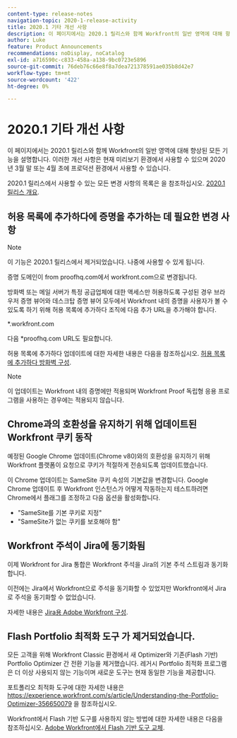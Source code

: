 ```yaml
---
content-type: release-notes
navigation-topic: 2020-1-release-activity
title: 2020.1 기타 개선 사항
description: 이 페이지에서는 2020.1 릴리스와 함께 Workfront의 일반 영역에 대해 향상된 모든 기능을 설명합니다. 이러한 개선 사항은 현재 미리보기 환경에서 사용할 수 있으며 2020년 3월 말 또는 4월 초에 프로덕션 환경에서 사용할 수 있습니다.
author: Luke
feature: Product Announcements
recommendations: noDisplay, noCatalog
exl-id: a716590c-c833-458a-a138-9bc0723e5896
source-git-commit: 76deb76c66e8f8a7dea721378591ae035b8d42e7
workflow-type: tm+mt
source-wordcount: '422'
ht-degree: 0%

---
```


# 2020.1 기타 개선 사항

이 페이지에서는 2020.1 릴리스와 함께 Workfront의 일반 영역에 대해 향상된 모든 기능을 설명합니다. 이러한 개선 사항은 현재 미리보기 환경에서 사용할 수 있으며 2020년 3월 말 또는 4월 초에 프로덕션 환경에서 사용할 수 있습니다.

2020.1 릴리스에서 사용할 수 있는 모든 변경 사항의 목록은 을 참조하십시오. [2020.1 릴리스 개요](../../../product-announcements/product-releases/2020.1-release-activity/2020.1-release-overview.md).

## 허용 목록에 추가하다에 증명을 추가하는 데 필요한 변경 사항

>[!NOTE]
>
>이 기능은 2020.1 릴리스에서 제거되었습니다. 나중에 사용할 수 있게 됩니다.

증명 도메인이 from proofhq.com에서 workfront.com으로 변경됩니다.

방화벽 또는 메일 서버가 특정 공급업체에 대한 액세스만 허용하도록 구성된 경우 브라우저 증명 뷰어와 데스크탑 증명 뷰어 모두에서 Workfront 내의 증명을 사용자가 볼 수 있도록 하기 위해 허용 목록에 추가하다 조직에 다음 추가 URL을 추가해야 합니다.

&#42;.workfront.com

다음 &#42;proofhq.com URL도 필요합니다.

허용 목록에 추가하다 업데이트에 대한 자세한 내용은 다음을 참조하십시오. [허용 목록에 추가하다 방화벽 구성](../../../administration-and-setup/get-started-wf-administration/configure-your-firewall.md).

>[!NOTE]
>
>이 업데이트는 Workfront 내의 증명에만 적용되며 Workfront Proof 독립형 응용 프로그램을 사용하는 경우에는 적용되지 않습니다.

## Chrome과의 호환성을 유지하기 위해 업데이트된 Workfront 쿠키 동작

예정된 Google Chrome 업데이트(Chrome v80)와의 호환성을 유지하기 위해 Workfront 플랫폼이 요청으로 쿠키가 적절하게 전송되도록 업데이트했습니다.

이 Chrome 업데이트는 SameSite 쿠키 속성의 기본값을 변경합니다. Google Chrome 업데이트 후 Workfront 인스턴스가 어떻게 작동하는지 테스트하려면 Chrome에서 플래그를 조정하고 다음 옵션을 활성화합니다.

* &quot;SameSite를 기본 쿠키로 지정&quot;
* &quot;SameSite가 없는 쿠키를 보호해야 함&quot;

## Workfront 주석이 Jira에 동기화됨

이제 Workfront for Jira 통합은 Workfront 주석을 Jira의 기본 주석 스트림과 동기화합니다.

이전에는 Jira에서 Workfront으로 주석을 동기화할 수 있었지만 Workfront에서 Jira로 주석을 동기화할 수 없었습니다.

자세한 내용은 [Jira용 Adobe Workfront 구성](../../../workfront-integrations-and-apps/use-workfront-with-jira/configure-workfront-for-jira.md).

## Flash Portfolio 최적화 도구 가 제거되었습니다.

모든 고객을 위해 Workfront Classic 환경에서 새 Optimizer와 기존(Flash 기반) Portfolio Optimizer 간 전환 기능을 제거했습니다. 레거시 Portfolio 최적화 프로그램은 더 이상 사용되지 않는 기능이며 새로운 도구는 현재 동일한 기능을 제공합니다.

포트폴리오 최적화 도구에 대한 자세한 내용은 https://experience.workfront.com/s/article/Understanding-the-Portfolio-Optimizer-356650079 을 참조하십시오.

Workfront에서 Flash 기반 도구를 사용하지 않는 방법에 대한 자세한 내용은 다음을 참조하십시오. [Adobe Workfront에서 Flash 기반 도구 교체](../../../product-announcements/announcements/announcement-archive/replace-flash-tools.md).
